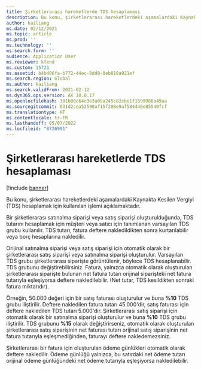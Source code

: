 ```yaml
---
title: Şirketlerarası hareketlerde TDS hesaplaması
description: Bu konu, şirketlerarası hareketlerdeki aşamalardaki Kaynakta Kesilen Vergiyi (TDS) hesaplamak için kullanılan işlemi açıklamaktadır.
author: kailiang
ms.date: 02/12/2021
ms.topic: article
ms.prod: ''
ms.technology: ''
ms.search.form: ''
audience: Application User
ms.reviewer: kfend
ms.custom: 15721
ms.assetid: b4b406fa-b772-44ec-8dd8-8eb818a921ef
ms.search.region: Global
ms.author: kailiang
ms.search.validFrom: 2021-02-12
ms.dyn365.ops.version: AX 10.0.17
ms.openlocfilehash: 381b00c64e3e3a09a245c82cbe1f1599986a49aa
ms.sourcegitcommit: 631d2cea52590af15f208e9af584446e85540fcf
ms.translationtype: HT
ms.contentlocale: tr-TR
ms.lasthandoff: 05/07/2022
ms.locfileid: "8726991"
---
```

# <a name="tds-calculation-on-intercompany-transactions"></a>Şirketlerarası hareketlerde TDS hesaplaması

[!include [banner](../includes/banner.md)]

Bu konu, şirketlerarası hareketlerdeki aşamalardaki Kaynakta Kesilen Vergiyi (TDS) hesaplamak için kullanılan işlemi açıklamaktadır.

Bir şirketlerarası satınalma siparişi veya satış siparişi oluşturulduğunda, TDS tutarını hesaplamak için müşteri veya satıcı için tanımlanan varsayılan TDS grubu kullanılır. TDS tutarı, fatura deftere nakledildikten sonra kurtarılabilir veya borç hesaplarına nakledilir.

Orijinal satınalma siparişi veya satış siparişi için otomatik olarak bir şirketlerarası satış siparişi veya satınalma siparişi oluşturulur. Varsayılan TDS grubu şirketlerarası siparişte görüntülenir, böylece TDS hesaplanabilir. TDS grubunu değiştirebilirsiniz. Fatura, yalnızca otomatik olarak oluşturulan şirketlerarası siparişte bulunan net fatura tutarı orijinal siparişteki net fatura tutarıyla eşleşiyorsa deftere nakledilebilir. (Net tutar, TDS kesildikten sonraki fatura miktarıdır).

Örneğin, 50.000 değeri için bir satış faturası oluşturulur ve buna **%10** TDS grubu iliştirilir. Deftere nakledilen fatura tutarı 45.000'dir, satış faturası için deftere nakledilen TDS tutarı 5.000'dir. Şirketlerarası satış siparişi için otomatik olarak bir satınalma siparişi oluşturulur ve buna **%10** TDS grubu iliştirilir. TDS grubunu **%15** olarak değiştirirseniz, otomatik olarak oluşturulan şirketlerarası satış siparişinin net faturası tutarı orijinal satış siparişinin net fatura tutarıyla eşleşmediğinden, faturayı deftere nakledemezsiniz.

Şirketlerarası bir fatura için oluşturulan ödeme günlükleri otomatik olarak deftere nakledilir. Ödeme günlüğü yalnızca, bu satırdaki net ödeme tutarı orijinal ödeme günlüğündeki net ödeme tutarıyla eşleşiyorsa nakledilebilir.
